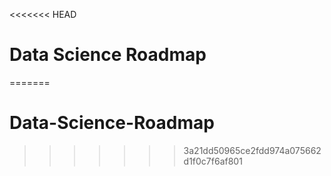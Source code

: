 <<<<<<< HEAD
# Data Science Roadmap
=======
# Data-Science-Roadmap
>>>>>>> 3a21dd50965ce2fdd974a075662d1f0c7f6af801
